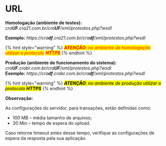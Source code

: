 # URL

**Homologação (ambiente de testes):** _cra**UF**.cra21.com.br/cra**UF**/xml/protestos.php?wsdl_&#x20;

**Exemplo:** _https://cra**df**.cra21.com.br/cra**df**/xml/protestos.php?wsdl_

{% hint style="warning" %}
_<mark style="color:red;background-color:yellow;">**ATENÇÃO**</mark><mark style="color:red;background-color:yellow;">: no ambiente de homologação utilizar o protocolo</mark>  <mark style="color:red;background-color:yellow;">**HTTPS**</mark>_
{% endhint %}

**Produção (ambiente de funcionamento do sistema):** _cra**UF**.crabr.com.br/cra**UF**/xml/protestos.php?wsdl_ \
**Exemplo:** _https://cra**df**.crabr.com.br/cra**df**/xml/protestos.php?wsdl_

{% hint style="warning" %}
_<mark style="color:red;"><mark style="background-color:yellow;">**ATENÇÃO**<mark style="background-color:yellow;"></mark><mark style="color:red;"><mark style="background-color:yellow;">: no ambiente de produção utilizar o protocolo<mark style="background-color:yellow;"></mark> <mark style="color:red;"><mark style="background-color:yellow;"> </mark><mark style="color:red;background-color:yellow;"><mark style="color:red;"><mark style="background-color:yellow;">**HTTPS**<mark style="background-color:yellow;"><mark style="color:red;"></mark>_
{% endhint %}

**Observação:**

As configurações do servidor, para transações, estão definidas como:

* 100 MB – média tamanho de arquivos;
* 30 Min – tempo de espera do upload.

Caso retorne timeout antes desse tempo, verifique as configurações de espera da resposta pela sua aplicação.
